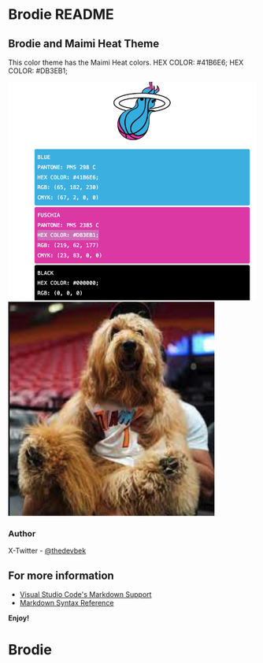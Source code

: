 # Brodie README

## Brodie and Maimi Heat Theme

This color theme has the Maimi Heat colors.
HEX COLOR: #41B6E6;
HEX COLOR: #DB3EB1;
 

 ![](./screenshot.png)
 ![](./brodie.png)

### Author
 X-Twitter - [@thedevbek](https://www.twitter.com/thedevbek)

## For more information

* [Visual Studio Code's Markdown Support](http://code.visualstudio.com/docs/languages/markdown)
* [Markdown Syntax Reference](https://help.github.com/articles/markdown-basics/)

**Enjoy!**
# Brodie
